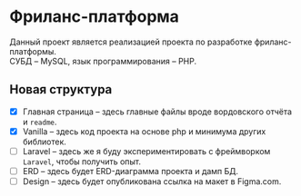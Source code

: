# Фриланс-платформа
Данный проект является реализацией проекта по разработке фриланс-платформы.  
СУБД – MySQL, язык программирования – PHP.

## Новая структура
- [x] Главная страница – здесь главные файлы вроде вордовского отчёта и `readme`.
- [x] Vanilla – здесь код проекта на основе php и минимума других библиотек.
- [ ] Laravel – здесь же я буду экспериментировать с фреймворком `Laravel`, чтобы получить опыт.
- [ ] ERD – здесь будет ERD-диаграмма проекта и дамп БД.
- [ ] Design – здесь будет опубликована ссылка на макет в Figma.com.
